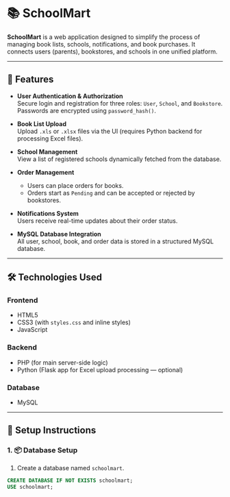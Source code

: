# 📚 SchoolMart

**SchoolMart** is a web application designed to simplify the process of managing book lists, schools, notifications, and book purchases. It connects users (parents), bookstores, and schools in one unified platform.

---

## 🔑 Features

- **User Authentication & Authorization**  
  Secure login and registration for three roles: `User`, `School`, and `Bookstore`. Passwords are encrypted using `password_hash()`.

- **Book List Upload**  
  Upload `.xls` or `.xlsx` files via the UI (requires Python backend for processing Excel files).

- **School Management**  
  View a list of registered schools dynamically fetched from the database.

- **Order Management**  
  - Users can place orders for books.
  - Orders start as `Pending` and can be accepted or rejected by bookstores.

- **Notifications System**  
  Users receive real-time updates about their order status.

- **MySQL Database Integration**  
  All user, school, book, and order data is stored in a structured MySQL database.

---

## 🛠️ Technologies Used

### Frontend
- HTML5
- CSS3 (with `styles.css` and inline styles)
- JavaScript

### Backend
- PHP (for main server-side logic)
- Python (Flask app for Excel upload processing — optional)

### Database
- MySQL

---

## 🚀 Setup Instructions

### 1. 📦 Database Setup

1. Create a database named `schoolmart`.

```sql
CREATE DATABASE IF NOT EXISTS schoolmart;
USE schoolmart;
